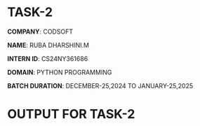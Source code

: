 # TASK-2
 **COMPANY**: CODSOFT

**NAME**: RUBA DHARSHINI.M

**INTERN ID**: CS24NY361686

**DOMAIN**: PYTHON PROGRAMMING

**BATCH DURATION**: DECEMBER-25,2024 TO JANUARY-25,2025

# OUTPUT FOR TASK-2
